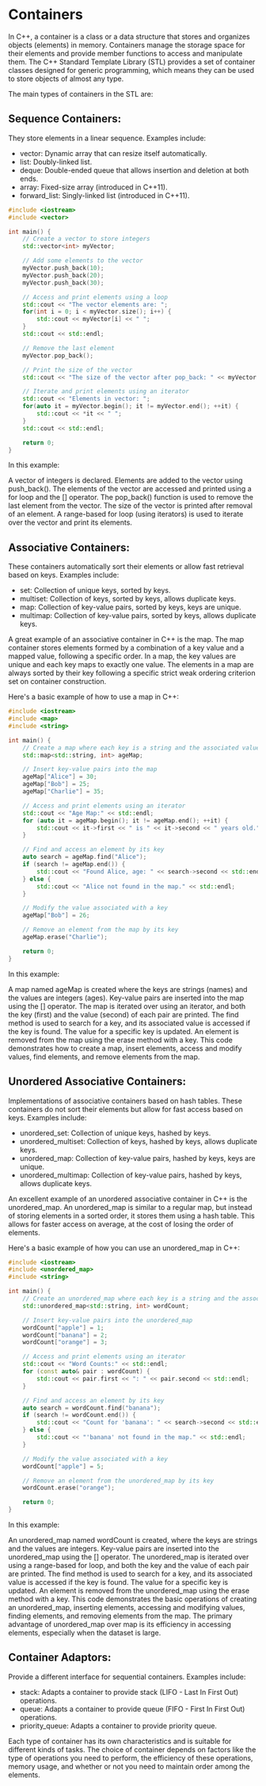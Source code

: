 # Containers

In C++, a container is a class or a data structure that stores and organizes objects (elements) in memory. Containers manage the storage space for their elements and provide member functions to access and manipulate them. The C++ Standard Template Library (STL) provides a set of container classes designed for generic programming, which means they can be used to store objects of almost any type.

The main types of containers in the STL are:

## Sequence Containers:

They store elements in a linear sequence. Examples include:

+ vector: Dynamic array that can resize itself automatically.
+ list: Doubly-linked list.
+ deque: Double-ended queue that allows insertion and deletion at both ends.
+ array: Fixed-size array (introduced in C++11).
+ forward_list: Singly-linked list (introduced in C++11).

```cpp
#include <iostream>
#include <vector>

int main() {
    // Create a vector to store integers
    std::vector<int> myVector;

    // Add some elements to the vector
    myVector.push_back(10);
    myVector.push_back(20);
    myVector.push_back(30);

    // Access and print elements using a loop
    std::cout << "The vector elements are: ";
    for(int i = 0; i < myVector.size(); i++) {
        std::cout << myVector[i] << " ";
    }
    std::cout << std::endl;

    // Remove the last element
    myVector.pop_back();

    // Print the size of the vector
    std::cout << "The size of the vector after pop_back: " << myVector.size() << std::endl;

    // Iterate and print elements using an iterator
    std::cout << "Elements in vector: ";
    for(auto it = myVector.begin(); it != myVector.end(); ++it) {
        std::cout << *it << " ";
    }
    std::cout << std::endl;

    return 0;
}
```
In this example:

A vector of integers is declared.
Elements are added to the vector using push_back().
The elements of the vector are accessed and printed using a for loop and the [] operator.
The pop_back() function is used to remove the last element from the vector.
The size of the vector is printed after removal of an element.
A range-based for loop (using iterators) is used to iterate over the vector and print its elements.

## Associative Containers:

These containers automatically sort their elements or allow fast retrieval based on keys. Examples include:

+ set: Collection of unique keys, sorted by keys.
+ multiset: Collection of keys, sorted by keys, allows duplicate keys.
+ map: Collection of key-value pairs, sorted by keys, keys are unique.
+ multimap: Collection of key-value pairs, sorted by keys, allows duplicate keys.

A great example of an associative container in C++ is the map. The map container stores elements formed by a combination of a key value and a mapped value, following a specific order. In a map, the key values are unique and each key maps to exactly one value. The elements in a map are always sorted by their key following a specific strict weak ordering criterion set on container construction.

Here's a basic example of how to use a map in C++:

```cpp
#include <iostream>
#include <map>
#include <string>

int main() {
    // Create a map where each key is a string and the associated value is an int
    std::map<std::string, int> ageMap;

    // Insert key-value pairs into the map
    ageMap["Alice"] = 30;
    ageMap["Bob"] = 25;
    ageMap["Charlie"] = 35;

    // Access and print elements using an iterator
    std::cout << "Age Map:" << std::endl;
    for (auto it = ageMap.begin(); it != ageMap.end(); ++it) {
        std::cout << it->first << " is " << it->second << " years old." << std::endl;
    }

    // Find and access an element by its key
    auto search = ageMap.find("Alice");
    if (search != ageMap.end()) {
        std::cout << "Found Alice, age: " << search->second << std::endl;
    } else {
        std::cout << "Alice not found in the map." << std::endl;
    }

    // Modify the value associated with a key
    ageMap["Bob"] = 26;

    // Remove an element from the map by its key
    ageMap.erase("Charlie");

    return 0;
}
```
In this example:

A map named ageMap is created where the keys are strings (names) and the values are integers (ages).
Key-value pairs are inserted into the map using the [] operator.
The map is iterated over using an iterator, and both the key (first) and the value (second) of each pair are printed.
The find method is used to search for a key, and its associated value is accessed if the key is found.
The value for a specific key is updated.
An element is removed from the map using the erase method with a key.
This code demonstrates how to create a map, insert elements, access and modify values, find elements, and remove elements from the map.

## Unordered Associative Containers:

Implementations of associative containers based on hash tables. These containers do not sort their elements but allow for fast access based on keys. Examples include:

+ unordered_set: Collection of unique keys, hashed by keys.
+ unordered_multiset: Collection of keys, hashed by keys, allows duplicate keys.
+ unordered_map: Collection of key-value pairs, hashed by keys, keys are unique.
+ unordered_multimap: Collection of key-value pairs, hashed by keys, allows duplicate keys.

An excellent example of an unordered associative container in C++ is the unordered_map. An unordered_map is similar to a regular map, but instead of storing elements in a sorted order, it stores them using a hash table. This allows for faster access on average, at the cost of losing the order of elements.

Here's a basic example of how you can use an unordered_map in C++:

```cpp
#include <iostream>
#include <unordered_map>
#include <string>

int main() {
    // Create an unordered_map where each key is a string and the associated value is an int
    std::unordered_map<std::string, int> wordCount;

    // Insert key-value pairs into the unordered_map
    wordCount["apple"] = 1;
    wordCount["banana"] = 2;
    wordCount["orange"] = 3;

    // Access and print elements using an iterator
    std::cout << "Word Counts:" << std::endl;
    for (const auto& pair : wordCount) {
        std::cout << pair.first << ": " << pair.second << std::endl;
    }

    // Find and access an element by its key
    auto search = wordCount.find("banana");
    if (search != wordCount.end()) {
        std::cout << "Count for 'banana': " << search->second << std::endl;
    } else {
        std::cout << "'banana' not found in the map." << std::endl;
    }

    // Modify the value associated with a key
    wordCount["apple"] = 5;

    // Remove an element from the unordered_map by its key
    wordCount.erase("orange");

    return 0;
}
```
In this example:

An unordered_map named wordCount is created, where the keys are strings and the values are integers.
Key-value pairs are inserted into the unordered_map using the [] operator.
The unordered_map is iterated over using a range-based for loop, and both the key and the value of each pair are printed.
The find method is used to search for a key, and its associated value is accessed if the key is found.
The value for a specific key is updated.
An element is removed from the unordered_map using the erase method with a key.
This code demonstrates the basic operations of creating an unordered_map, inserting elements, accessing and modifying values, finding elements, and removing elements from the map. The primary advantage of unordered_map over map is its efficiency in accessing elements, especially when the dataset is large.

## Container Adaptors:

Provide a different interface for sequential containers. Examples include:

+ stack: Adapts a container to provide stack (LIFO - Last In First Out) operations.
+ queue: Adapts a container to provide queue (FIFO - First In First Out) operations.
+ priority_queue: Adapts a container to provide priority queue.

Each type of container has its own characteristics and is suitable for different kinds of tasks. The choice of container depends on factors like the type of operations you need to perform, the efficiency of these operations, memory usage, and whether or not you need to maintain order among the elements.
